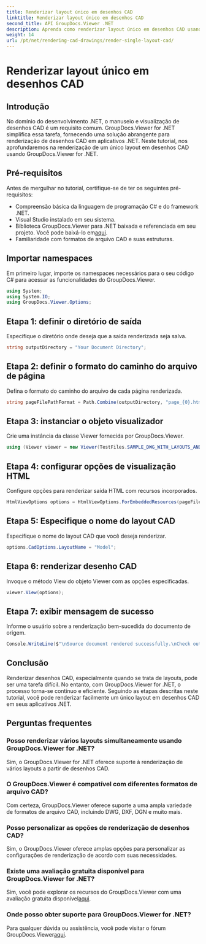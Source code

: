 ```yaml
---
title: Renderizar layout único em desenhos CAD
linktitle: Renderizar layout único em desenhos CAD
second_title: API GroupDocs.Viewer .NET
description: Aprenda como renderizar layout único em desenhos CAD usando GroupDocs.Viewer for .NET. Etapas fáceis para integração perfeita em seus aplicativos .NET.
weight: 14
url: /pt/net/rendering-cad-drawings/render-single-layout-cad/
---
```


# Renderizar layout único em desenhos CAD

## Introdução
No domínio do desenvolvimento .NET, o manuseio e visualização de desenhos CAD é um requisito comum. GroupDocs.Viewer for .NET simplifica essa tarefa, fornecendo uma solução abrangente para renderização de desenhos CAD em aplicativos .NET. Neste tutorial, nos aprofundaremos na renderização de um único layout em desenhos CAD usando GroupDocs.Viewer for .NET.
## Pré-requisitos
Antes de mergulhar no tutorial, certifique-se de ter os seguintes pré-requisitos:
- Compreensão básica da linguagem de programação C# e do framework .NET.
- Visual Studio instalado em seu sistema.
-  Biblioteca GroupDocs.Viewer para .NET baixada e referenciada em seu projeto. Você pode baixá-lo em[aqui](https://releases.groupdocs.com/viewer/net/).
- Familiaridade com formatos de arquivo CAD e suas estruturas.

## Importar namespaces
Em primeiro lugar, importe os namespaces necessários para o seu código C# para acessar as funcionalidades do GroupDocs.Viewer.

```csharp
using System;
using System.IO;
using GroupDocs.Viewer.Options;
```

## Etapa 1: definir o diretório de saída
Especifique o diretório onde deseja que a saída renderizada seja salva.
```csharp
string outputDirectory = "Your Document Directory";
```
## Etapa 2: definir o formato do caminho do arquivo de página
Defina o formato do caminho do arquivo de cada página renderizada.
```csharp
string pageFilePathFormat = Path.Combine(outputDirectory, "page_{0}.html");
```
## Etapa 3: instanciar o objeto visualizador
Crie uma instância da classe Viewer fornecida por GroupDocs.Viewer.
```csharp
using (Viewer viewer = new Viewer(TestFiles.SAMPLE_DWG_WITH_LAYOUTS_AND_LAYERS))
```
## Etapa 4: configurar opções de visualização HTML
Configure opções para renderizar saída HTML com recursos incorporados.
```csharp
HtmlViewOptions options = HtmlViewOptions.ForEmbeddedResources(pageFilePathFormat);
```
## Etapa 5: Especifique o nome do layout CAD
Especifique o nome do layout CAD que você deseja renderizar.
```csharp
options.CadOptions.LayoutName = "Model";
```
## Etapa 6: renderizar desenho CAD
Invoque o método View do objeto Viewer com as opções especificadas.
```csharp
viewer.View(options);
```
## Etapa 7: exibir mensagem de sucesso
Informe o usuário sobre a renderização bem-sucedida do documento de origem.
```csharp
Console.WriteLine($"\nSource document rendered successfully.\nCheck output in {outputDirectory}.");
```

## Conclusão
Renderizar desenhos CAD, especialmente quando se trata de layouts, pode ser uma tarefa difícil. No entanto, com GroupDocs.Viewer for .NET, o processo torna-se contínuo e eficiente. Seguindo as etapas descritas neste tutorial, você pode renderizar facilmente um único layout em desenhos CAD em seus aplicativos .NET.
## Perguntas frequentes
### Posso renderizar vários layouts simultaneamente usando GroupDocs.Viewer for .NET?
Sim, o GroupDocs.Viewer for .NET oferece suporte à renderização de vários layouts a partir de desenhos CAD.
### O GroupDocs.Viewer é compatível com diferentes formatos de arquivo CAD?
Com certeza, GroupDocs.Viewer oferece suporte a uma ampla variedade de formatos de arquivo CAD, incluindo DWG, DXF, DGN e muito mais.
### Posso personalizar as opções de renderização de desenhos CAD?
Sim, o GroupDocs.Viewer oferece amplas opções para personalizar as configurações de renderização de acordo com suas necessidades.
### Existe uma avaliação gratuita disponível para GroupDocs.Viewer for .NET?
 Sim, você pode explorar os recursos do GroupDocs.Viewer com uma avaliação gratuita disponível[aqui](https://releases.groupdocs.com/).
### Onde posso obter suporte para GroupDocs.Viewer for .NET?
 Para qualquer dúvida ou assistência, você pode visitar o fórum GroupDocs.Viewer[aqui](https://forum.groupdocs.com/c/viewer/9).